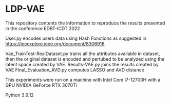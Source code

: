 # LDP-VAE
This repository contents the information to reproduce the results presented in the conference EDBT-ICDT 2022

User.py encodes users data using Hash Functions as suggested in https://ieeexplore.ieee.org/document/8306916

Vae_TrainTest-RealDataset.py trains all the attributes available in dataset, then the original dataset is encoded and pertubed
  to be analyzed using the latent space created by VAE.
Results-VAE.py joins the results created by VAE
Final_Evaluation_AVD.py computes LASSO and AVD distance


This experiments were run on a machine with Intel Core i7-12700H with a GPU NVIDIA GeForce RTX 3070Ti

Python 3.9.12
